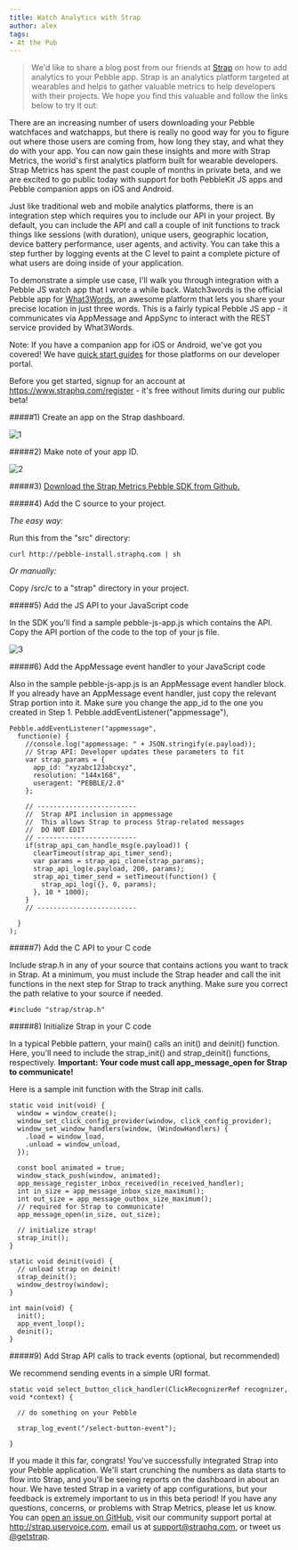```yaml
---
title: Watch Analytics with Strap
author: alex
tags:
- At the Pub
---
```


> We'd like to share a blog post from our friends at
> [Strap](https://www.straphq.com/) on how to add analytics to your Pebble app.
> Strap is an analytics platform targeted at wearables and helps to gather
> valuable metrics to help developers with their projects. We hope you find this
> valuable and follow the links below to try it out:

There are an increasing number of users downloading your Pebble watchfaces and
watchapps, but there is really no good way for you to figure out where those
users are coming from, how long they stay, and what they do with your app. You
can now gain these insights and more with Strap Metrics, the world's first
analytics platform built for wearable developers. Strap Metrics has spent the
past couple of months in private beta, and we are excited to go public today
with support for both PebbleKit JS apps and Pebble companion apps on iOS and
Android.



Just like traditional web and mobile analytics platforms, there is an
integration step which requires you to include our API in your project. By
default, you can include the API and call a couple of init functions to track
things like sessions (with duration), unique users, geographic location, device
battery performance, user agents, and activity. You can take this a step further
by logging events at the C level to paint a complete picture of what users are
doing inside of your application.

To demonstrate a simple use case, I'll walk you through integration with a
Pebble JS watch app that I wrote a while back. Watch3words is the official
Pebble app for [What3Words](http://www.what3words.com), an awesome platform that
lets you share your precise location in just three words. This is a fairly
typical Pebble JS app - it communicates via AppMessage and AppSync to interact
with the REST service provided by What3Words.

Note: If you have a companion app for iOS or Android, we've got you covered! We
have 
[quick start guides](https://github.com/strap/strap_sdk_pebble/tree/master/companion) 
for those platforms on our developer portal.

Before you get started, signup for an account at
https://www.straphq.com/register - it's free without limits during our public
beta!

#####1) Create an app on the Strap dashboard.

![1](/images/blog/strap1.png)

#####2) Make note of your app ID.

![2](/images/blog/strap2.png)

#####3) [Download the Strap Metrics Pebble SDK from Github.](https://github.com/strap/strap_sdk_pebble)

#####4) Add the C source to your project.

*The easy way:*

Run this from the "src" directory:

    curl http://pebble-install.straphq.com | sh


*Or manually:*

Copy /src/c to a "strap" directory in your project. 

#####5) Add the JS API to your JavaScript code

In the SDK you'll find a sample pebble-js-app.js which contains the API. Copy
the API portion of the code to the top of your js file.

![3](/images/blog/strap3.png)

#####6) Add the AppMessage event handler to your JavaScript code

Also in the sample pebble-js-app.js is an AppMessage event handler block. If you
already have an AppMessage event handler, just copy the relevant Strap portion
into it. Make sure you change the app_id to the one you created in Step 1.
Pebble.addEventListener("appmessage"),

    Pebble.addEventListener("appmessage",
      function(e) {
        //console.log("appmessage: " + JSON.stringify(e.payload));
        // Strap API: Developer updates these parameters to fit
        var strap_params = {
          app_id: "xyzabc123abcxyz",
          resolution: "144x168",
          useragent: "PEBBLE/2.0"
        };

        // -------------------------
        //  Strap API inclusion in appmessage
        //  This allows Strap to process Strap-related messages
        //  DO NOT EDIT
        // -------------------------
        if(strap_api_can_handle_msg(e.payload)) {
          clearTimeout(strap_api_timer_send);
          var params = strap_api_clone(strap_params);
          strap_api_log(e.payload, 200, params);
          strap_api_timer_send = setTimeout(function() {
            strap_api_log({}, 0, params);
          }, 10 * 1000);
        }
        // -------------------------
          
      }
    );



#####7) Add the C API to your C code

Include strap.h in any of your source that contains actions you want to track in
Strap. At a minimum, you must include the Strap header and call the init
functions in the next step for Strap to track anything. Make sure you correct
the path relative to your source if needed.

    #include "strap/strap.h"
    


#####8) Initialize Strap in your C code

In a typical Pebble pattern, your main() calls an init() and deinit() function.
Here, you'll need to include the strap_init() and strap_deinit() functions,
respectively. **Important: Your code must call app_message_open for Strap to
communicate!**

Here is a sample init function with the Strap init calls.


    static void init(void) {
      window = window_create();
      window_set_click_config_provider(window, click_config_provider);
      window_set_window_handlers(window, (WindowHandlers) {
        .load = window_load,
        .unload = window_unload,
      });

      const bool animated = true;
      window_stack_push(window, animated);
      app_message_register_inbox_received(in_received_handler);
      int in_size = app_message_inbox_size_maximum();
      int out_size = app_message_outbox_size_maximum();
      // required for Strap to communicate! 
      app_message_open(in_size, out_size);

      // initialize strap!
      strap_init();
    }

    static void deinit(void) {
      // unload strap on deinit!
      strap_deinit();
      window_destroy(window);
    }

    int main(void) {
      init();
      app_event_loop();
      deinit();
    }

#####9) Add Strap API calls to track events (optional, but recommended)

We recommend sending events in a simple URI format.

```
static void select_button_click_handler(ClickRecognizerRef recognizer, void *context) { 

  // do something on your Pebble 

  strap_log_event("/select-button-event"); 

}
```
If you made it this far, congrats! You've successfully integrated Strap into
your Pebble application. We'll start crunching the numbers as data starts to
flow into Strap, and you'll be seeing reports on the dashboard in about an hour.
We have tested Strap in a variety of app configurations, but your feedback is
extremely important to us in this beta period! If you have any questions,
concerns, or problems with Strap Metrics, please let us know. You can [open an
issue on GitHub](https://github.com/strap/strap_sdk_pebble/issues), visit our
community support portal at http://strap.uservoice.com, email us at
<support@straphq.com>, or tweet us
[@getstrap](https://www.google.com/url?q=http://www.twitter.com/getstrap).

